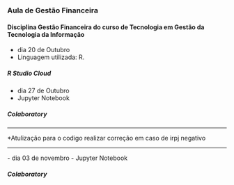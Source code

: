 ### Aula de Gestão Financeira

#### Disciplina  Gestão Financeira do curso de Tecnologia em Gestão da Tecnologia da Informação
- dia 20 de Outubro
- Linguagem utilizada: R.

##### R Studio Cloud

- dia 27 de Outubro
- Jupyter Notebook
##### Colaboratory
<hr>
*Atulização para o codigo realizar correção em caso de irpj negativo
 <hr>
- dia 03 de novembro
- Jupyter Notebook

##### Colaboratory
